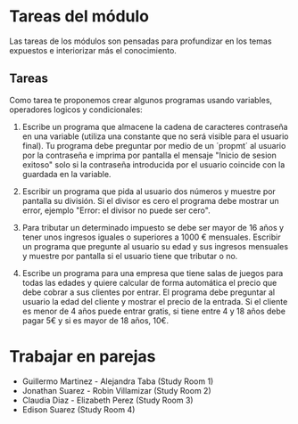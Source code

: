 # Tareas del módulo

Las tareas de los módulos son pensadas para profundizar en los temas expuestos e interiorizar más el conocimiento. 

## Tareas

Como tarea te proponemos crear algunos programas usando variables, operadores logicos y condicionales:

1. Escribe un programa que almacene la cadena de caracteres contraseña en una variable (utiliza una constante que no será visible para el usuario final). Tu programa debe preguntar por medio de un ´propmt´ al usuario por la contraseña e imprima por pantalla  el mensaje "Inicio de sesion exitoso" solo si la contraseña introducida por el usuario coincide con la guardada en la variable.

2. Escribir un programa que pida al usuario dos números y muestre por pantalla su división. Si el divisor es cero el programa debe mostrar un error, ejemplo "Error: el divisor no puede ser cero".

3. Para tributar un determinado impuesto se debe ser mayor de 16 años y tener unos ingresos iguales o superiores a 1000 € mensuales. Escribir un programa que pregunte al usuario su edad y sus ingresos mensuales y muestre por pantalla si el usuario tiene que tributar o no.

4. Escribe un programa para una empresa que tiene salas de juegos para todas las edades y quiere calcular de forma automática el precio que debe cobrar a sus clientes por entrar. El programa debe preguntar al usuario la edad del cliente y mostrar el precio de la entrada. Si el cliente es menor de 4 años puede entrar gratis, si tiene entre 4 y 18 años debe pagar 5€ y si es mayor de 18 años, 10€.


# Trabajar en parejas
  - Guillermo Martinez - Alejandra Taba (Study Room 1)
  - Jonathan Suarez - Robin Villamizar (Study Room 2)
  - Claudia Diaz - Elizabeth Perez (Study Room 3)
  - Edison Suarez (Study Room 4)
